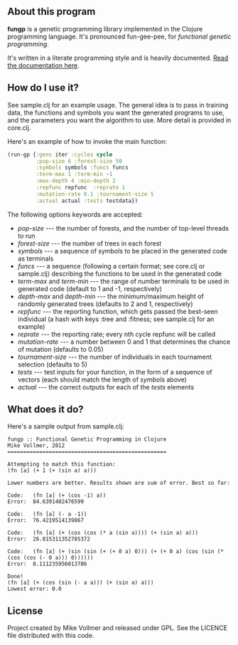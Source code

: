 About this program
------------------

**fungp** is a genetic programming library implemented in the Clojure programming language. It's pronounced fun-gee-pee, for *functional genetic programming*. 

It's written in a literate programming style and is heavily documented. [Read the documentation here](http://probabilityzero.github.com/fungp/uberdoc.html).

How do I use it?
-----------------

See sample.clj for an example usage. The general idea is to pass in training data, the functions and symbols you want the generated programs to use, and the parameters you want the algorithm to use. More detail is provided in core.clj.

Here's an example of how to invoke the main function:

```clojure
(run-gp {:gens iter :cycles cycle
         :pop-size 6 :forest-size 50
         :symbols symbols :funcs funcs
         :term-max 1 :term-min -1
         :max-depth 4 :min-depth 2
         :repfunc repfunc  :reprate 1
         :mutation-rate 0.1 :tournament-size 5
         :actual actual :tests testdata})
```

The following options keywords are accepted:

 * *pop-size* --- the number of forests, and the number of top-level threads to run
 * *forest-size* --- the number of trees in each forest
 * *symbols* --- a sequence of symbols to be placed in the generated code as terminals
 * *funcs* --- a sequence (following a certain format; see core.clj or sample.clj) describing the functions to be used in the generated code
 * *term-max* and *term-min* --- the range of number terminals to be used in generated code (default to 1 and -1, respectively)
 * *depth-max* and *depth-min* --- the minimum/maximum height of randomly generated trees (defaults to 2 and 1, respectively)
 * *repfunc* --- the reporting function, which gets passed the best-seen individual (a hash with keys :tree and :fitness; see sample.clj for an example)
 * *reprate* --- the reporting rate; every nth cycle repfunc will be called
 * *mutation-rate* --- a number between 0 and 1 that determines the chance of mutation (defaults to 0.05)
 * *tournament-size* --- the number of individuals in each tournament selection (defaults to 5)
 * *tests* --- test inputs for your function, in the form of a sequence of vectors (each should match the length of *symbols* above)
 * *actual* --- the correct outputs for each of the *tests* elements

What does it do?
----------------

Here's a sample output from sample.clj:

```
fungp :: Functional Genetic Programming in Clojure
Mike Vollmer, 2012
==================================================

Attempting to match this function:
(fn [a] (+ 1 (+ (sin a) a)))

Lower numbers are better. Results shown are sum of error. Best so far:

Code:	(fn [a] (+ (cos -1) a))
Error:	84.6391402476599

Code:	(fn [a] (- a -1))
Error:	76.4219514139867

Code:	(fn [a] (+ (cos (cos (* a (sin a)))) (+ (sin a) a)))
Error:	26.815311352785372

Code:	(fn [a] (+ (sin (sin (+ (+ 0 a) 0))) (+ (+ 0 a) (cos (sin (* (cos (cos (- 0 a))) 0))))))
Error:	8.111235956013786

Done!
(fn [a] (+ (cos (sin (- a a))) (+ (sin a) a)))
Lowest error: 0.0
```

License
-------

Project created by Mike Vollmer and released under GPL. See the LICENCE file distributed with this code. 

